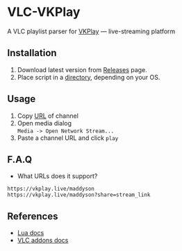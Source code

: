 # VLC-VKPlay
A VLC playlist parser for [VKPlay](https://vkplay.live/) — live-streaming platform

## Installation
1. Download latest version from [Releases](https://github.com/Mehavoid/vlc-vkplay/releases) page.
2. Place script in a [directory](https://wiki.videolan.org/Documentation:Building_Lua_Playlist_Scripts/#Introduction), depending on your OS.

## Usage
1. Copy [URL](https://github.com/Mehavoid/vlc-vkplay#faq) of channel
2. Open media dialog  
`Media -> Open Network Stream...`
3. Paste a channel URL and click `play`

## F.A.Q
- What URLs does it support?
```
https://vkplay.live/maddyson
https://vkplay.live/maddyson?share=stream_link
```

## References
- [Lua docs](https://www.lua.org/manual/5.4/)
- [VLC addons docs](https://github.com/videolan/vlc/blob/e8f0b72538c90bfc630c1c926a88990daaf9b448/share/lua/README.txt)
